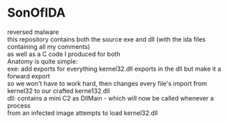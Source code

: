 # SonOfIDA
reversed malware\
this repository contains both the source exe and dll (with the ida files containing all my comments)\
as well as a C code I produced for both\
Anatomy is quite simple:\
exe: add exports for everything kernel32.dll exports in the dll but make it a forward export\
so we won't have to work hard, then changes every file's import from kernel32 to our crafted kerne132.dll\
dll: contains a mini C2 as DllMain - which will now be called whenever a process\
from an infected image attempts to load kernel32.dll



